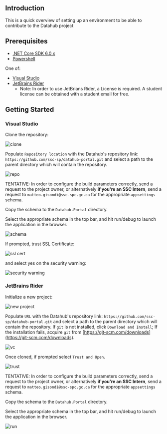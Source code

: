 ## Introduction

This is a quick overview of setting up an environment to be able to contribute to the Datahub project

## Prerequisites

- [.NET Core SDK 6.0.x](https://dotnet.microsoft.com/en-us/download/dotnet/6.0)
- [Powershell](https://github.com/powershell/powershell#readme)

One of:

- [Visual Studio](https://visualstudio.microsoft.com/downloads/)
- [JetBrains Rider](https://www.jetbrains.com/rider/)
  - Note: In order to use JetBrians Rider, a License is required. A student license can be obtained with a student email for free.

## Getting Started

### Visual Studio

Clone the repository:

![clone](https://raw.githubusercontent.com/wiki/ssc-sp/datahub-portal/static/vs/clone.png)

Populate `Repository location` with the Datahub's repository link: `https://github.com/ssc-sp/datahub-portal.git` and select a path to the parent directory which will contain the repository.

![repo](https://raw.githubusercontent.com/wiki/ssc-sp/datahub-portal/static/vs/repo.png)

TENTATIVE: In order to configure the build parameters correctly, send a request to the project owner, or alternatively **if you're an SSC Intern**, send a request to `matteo.gisondi@ssc-spc.gc.ca` for the appropriate `appsettings` schema.

Copy the schema to the `Datahub.Portal` directory.

Select the appropriate schema in the top bar, and hit run/debug to launch the application in the browser.

![schema](https://raw.githubusercontent.com/wiki/ssc-sp/datahub-portal/static/vs/schema.png)

If prompted, trust SSL Certificate:

![ssl cert](https://raw.githubusercontent.com/wiki/ssc-sp/datahub-portal/static/vs/ssl_cert.png)

and select yes on the security warning:

![security warning](https://raw.githubusercontent.com/wiki/ssc-sp/datahub-portal/static/vs/security_warning.png)

### JetBrains Rider

Initialize a new project:

![new project](https://raw.githubusercontent.com/wiki/ssc-sp/datahub-portal/static/rider/new.png)

Populate `URL` with the Datahub's repository link: `https://github.com/ssc-sp/datahub-portal.git` and select a path to the parent directory which will contain the repository. If `git` is not installed, click `Download and Install`; If the installation fails, acquire `git` from [https://git-scm.com/downloads](https://git-scm.com/downloads).

![vc](https://raw.githubusercontent.com/wiki/ssc-sp/datahub-portal/static/rider/vc.png)

Once cloned, if prompted select `Trust and Open`.

![trust](https://raw.githubusercontent.com/wiki/ssc-sp/datahub-portal/static/rider/trust.png)

TENTATIVE: In order to configure the build parameters correctly, send a request to the project owner, or alternatively **if you're an SSC Intern**, send a request to `matteo.gisondi@ssc-spc.gc.ca` for the appropriate `appsettings` schema.

Copy the schema to the `Datahub.Portal` directory.

Select the appropriate schema in the top bar, and hit run/debug to launch the application in the browser.

![run](https://raw.githubusercontent.com/wiki/ssc-sp/datahub-portal/static/rider/run.png)
